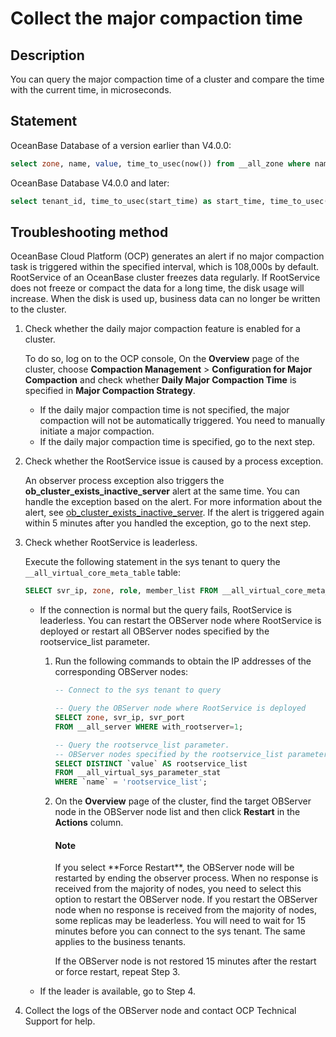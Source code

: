 ﻿# Collect the major compaction time

## Description

You can query the major compaction time of a cluster and compare the time with the current time, in microseconds.

## Statement

OceanBase Database of a version earlier than V4.0.0:

```sql
select zone, name, value, time_to_usec(now()) from __all_zone where name = 'merge_start_time';
```

OceanBase Database V4.0.0 and later:

```sql
select tenant_id, time_to_usec(start_time) as start_time, time_to_usec(now()) as now from CDB_OB_MAJOR_COMPACTION;
```

## Troubleshooting method

OceanBase Cloud Platform (OCP) generates an alert if no major compaction task is triggered within the specified interval, which is 108,000s by default. RootService of an OceanBase cluster freezes data regularly. If RootService does not freeze or compact the data for a long time, the disk usage will increase. When the disk is used up, business data can no longer be written to the cluster.

1. Check whether the daily major compaction feature is enabled for a cluster.

   To do so, log on to the OCP console, On the **Overview** page of the cluster, choose **Compaction Management** > **Configuration for Major Compaction** and check whether **Daily Major Compaction Time** is specified in **Major Compaction Strategy**.
  
   * If the daily major compaction time is not specified, the major compaction will not be automatically triggered. You need to manually initiate a major compaction.
   * If the daily major compaction time is specified, go to the next step.

2. Check whether the RootService issue is caused by a process exception.

   An observer process exception also triggers the **ob_cluster_exists_inactive_server** alert at the same time. You can handle the exception based on the alert. For more information about the alert, see [ob_cluster_exists_inactive_server](../../100.alarm-reference/200.ob-alert/400.ob_cluster_exists_inactive_server.md). If the alert is triggered again within 5 minutes after you handled the exception, go to the next step.

3. Check whether RootService is leaderless.

    Execute the following statement in the sys tenant to query the `__all_virtual_core_meta_table` table:

    ```sql
    SELECT svr_ip, zone, role, member_list FROM __all_virtual_core_meta_table;
    ```

    * If the connection is normal but the query fails, RootService is leaderless. You can restart the OBServer node where RootService is deployed or restart all OBServer nodes specified by the rootservice_list parameter.

       1. Run the following commands to obtain the IP addresses of the corresponding OBServer nodes:

          ```sql
          -- Connect to the sys tenant to query

          -- Query the OBServer node where RootService is deployed
          SELECT zone, svr_ip, svr_port
          FROM __all_server WHERE with_rootserver=1;

          -- Query the rootservce_list parameter.
          -- OBServer nodes specified by the rootservice_list parameter are separated with semicolons (;). Each part represents an OBServer node.
          SELECT DISTINCT `value` AS rootservice_list
          FROM __all_virtual_sys_parameter_stat
          WHERE `name` = 'rootservice_list';
          ```

       2. On the **Overview** page of the cluster, find the target OBServer node in the OBServer node list and then click **Restart** in the **Actions** column.

          <main id="notice" type='explain'>
          <h4>Note</h4>
          If you select **Force Restart**, the OBServer node will be restarted by ending the observer process. When no response is received from the majority of nodes, you need to select this option to restart the OBServer node. If you restart the OBServer node when no response is received from the majority of nodes, some replicas may be leaderless. You will need to wait for 15 minutes before you can connect to the sys tenant. The same applies to the business tenants.
          </main>

          If the OBServer node is not restored 15 minutes after the restart or force restart, repeat Step 3.

    * If the leader is available, go to Step 4.

4. Collect the logs of the OBServer node and contact OCP Technical Support for help.
